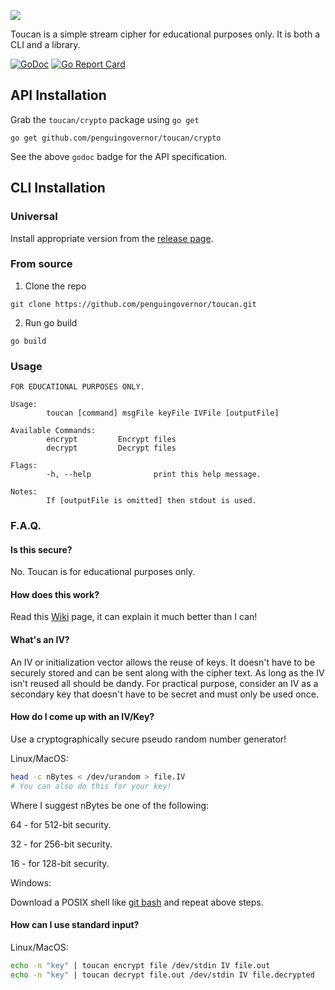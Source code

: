 ![](https://user-images.githubusercontent.com/13544676/72605461-a96c7880-38d1-11ea-859c-7538f32a1623.png)

Toucan is a simple stream cipher for educational purposes only.
It is both a CLI and a library.

[![GoDoc](https://godoc.org/github.com/penguingovernor/toucan/crypto/toucan?status.svg)](https://godoc.org/github.com/penguingovernor/toucan/crypto)
[![Go Report Card](https://goreportcard.com/badge/github.com/PenguinGovernor/toucan)](https://goreportcard.com/report/github.com/PenguinGovernor/toucan)

## API Installation

Grab the `toucan/crypto` package using `go get`

```shell
go get github.com/penguingovernor/toucan/crypto
```

See the above `godoc` badge for the API specification.

## CLI Installation

### Universal

Install appropriate version from the [release page](https://github.com/penguingovernor/toucan/releases).

### From source

1. Clone the repo

`git clone https://github.com/penguingovernor/toucan.git`

2. Run go build

`go build`

### Usage

```
FOR EDUCATIONAL PURPOSES ONLY.

Usage:
        toucan [command] msgFile keyFile IVFile [outputFile]

Available Commands:
        encrypt         Encrypt files
        decrypt         Decrypt files

Flags:
        -h, --help              print this help message.

Notes:
        If [outputFile is omitted] then stdout is used.
```

### F.A.Q.

#### Is this secure?

No.
Toucan is for educational purposes only.

#### How does this work?

Read this [Wiki](https://en.wikipedia.org/wiki/Stream_cipher) page, it can explain it much better than I can!

#### What's an IV?

An IV or initialization vector allows the reuse of keys.
It doesn't have to be securely stored and can be sent along with the cipher text.
As long as the IV isn't reused all should be dandy.
For practical purpose, consider an IV as a secondary key that doesn't have to be secret and must only be used once.

#### How do I come up with an IV/Key?

Use a cryptographically secure pseudo random number generator!

Linux/MacOS:

```bash
head -c nBytes < /dev/urandom > file.IV
# You can also do this for your key!
```

Where I suggest nBytes be one of the following:

64 - for 512-bit security.

32 - for 256-bit security.

16 - for 128-bit security.

Windows:

Download a POSIX shell like [git bash](https://git-scm.com/) and repeat above steps.

#### How can I use standard input?

Linux/MacOS:

```bash
echo -n "key" | toucan encrypt file /dev/stdin IV file.out
echo -n "key" | toucan decrypt file.out /dev/stdin IV file.decrypted
```
